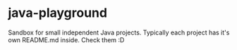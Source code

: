 # java-playground
Sandbox for small independent Java projects. Typically each project has it's own README.md inside. Check them :D
